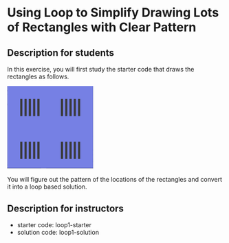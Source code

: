 # Using Loop to Simplify Drawing Lots of Rectangles with Clear Pattern

## Description for students

In this exercise, you will first study the starter code that draws the rectangles as follows.

<img src="images/rectangles.PNG" width="200">

You will figure out the pattern of the locations of the rectangles and convert it into a loop based solution. 


## Description for instructors

- starter code: loop1-starter
- solution code: loop1-solution




